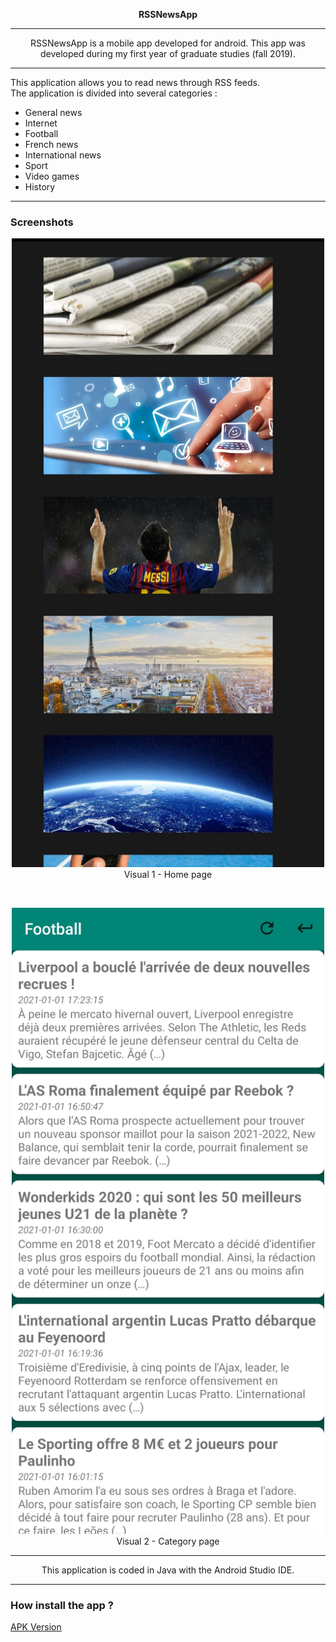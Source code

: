  <p align="center">
  <strong> RSSNewsApp </strong>
  </p>
<hr> </hr>

<p align="center"> RSSNewsApp is a mobile app developed for android. This app was developed during my first year of graduate studies (fall 2019). </p>

<hr> </hr>

<p> This application allows you to read news through RSS feeds. <br> The application is divided into several categories : </p>

<ul>
  <li>
    General news
  </li>
  <li>
    Internet
  </li>
  <li>
    Football
  </li>
  <li>
    French news
  </li>
  <li>
    International news
  </li>
  <li>
    Sport
  </li>
  <li>
    Video games
  </li>
  <li>
    History
  </li>
</ul>
<hr> </hr>

<h3> Screenshots </h3>

<p align="center">
  <img src="https://github.com/Gurwan/RSSNewsApp/blob/master/doc/homeview.jpg" width="500" style="max-width:100%;"><br>
  Visual 1 - Home page
</p>

<br>


<p align="center">
  <img src="https://github.com/Gurwan/RSSNewsApp/blob/master/doc/infoview.jpg" width="500" style="max-width:100%;"><br>
  Visual 2 - Category page
</p>

<hr> </hr>
  
<p align="center">This application is coded in Java with the Android Studio IDE.</p>

<hr> </hr>

<h3> How install the app ? </h3>

<a href="https://github.com/Gurwan/RSSNewsApp/releases/download/1.0.0/1.0.0.apk">APK Version</a>


